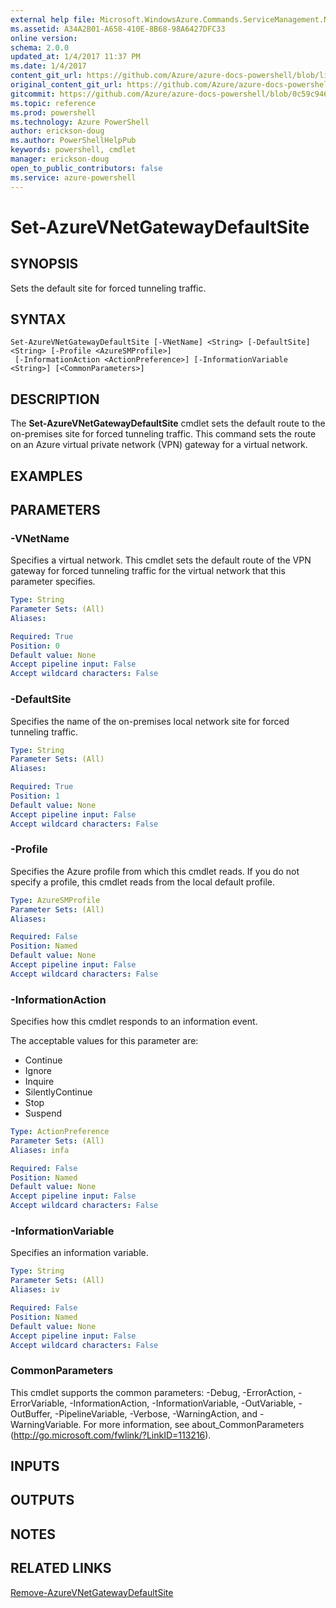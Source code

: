 ```yaml
---
external help file: Microsoft.WindowsAzure.Commands.ServiceManagement.Network.dll-Help.xml
ms.assetid: A34A2B01-A658-410E-8B68-98A6427DFC33
online version: 
schema: 2.0.0
updated_at: 1/4/2017 11:37 PM
ms.date: 1/4/2017
content_git_url: https://github.com/Azure/azure-docs-powershell/blob/live/azureps-cmdlets-docs/ServiceManagement/Azure.Networking/v3.1.0/Set-AzureVNetGatewayDefaultSite.md
original_content_git_url: https://github.com/Azure/azure-docs-powershell/blob/live/azureps-cmdlets-docs/ServiceManagement/Azure.Networking/v3.1.0/Set-AzureVNetGatewayDefaultSite.md
gitcommit: https://github.com/Azure/azure-docs-powershell/blob/0c59c9462eb813ce66cc14c55f718ee3e362646f/azureps-cmdlets-docs/ServiceManagement/Azure.Networking/v3.1.0/Set-AzureVNetGatewayDefaultSite.md
ms.topic: reference
ms.prod: powershell
ms.technology: Azure PowerShell
author: erickson-doug
ms.author: PowerShellHelpPub
keywords: powershell, cmdlet
manager: erickson-doug
open_to_public_contributors: false
ms.service: azure-powershell
---
```


# Set-AzureVNetGatewayDefaultSite

## SYNOPSIS
Sets the default site for forced tunneling traffic.

## SYNTAX

```
Set-AzureVNetGatewayDefaultSite [-VNetName] <String> [-DefaultSite] <String> [-Profile <AzureSMProfile>]
 [-InformationAction <ActionPreference>] [-InformationVariable <String>] [<CommonParameters>]
```

## DESCRIPTION
The **Set-AzureVNetGatewayDefaultSite** cmdlet sets the default route to the on-premises site for forced tunneling traffic.
This command sets the route on an Azure virtual private network (VPN) gateway for a virtual network.

## EXAMPLES

## PARAMETERS

### -VNetName
Specifies a virtual network.
This cmdlet sets the default route of the VPN gateway for forced tunneling traffic for the virtual network that this parameter specifies.

```yaml
Type: String
Parameter Sets: (All)
Aliases: 

Required: True
Position: 0
Default value: None
Accept pipeline input: False
Accept wildcard characters: False
```

### -DefaultSite
Specifies the name of the on-premises local network site for forced tunneling traffic.

```yaml
Type: String
Parameter Sets: (All)
Aliases: 

Required: True
Position: 1
Default value: None
Accept pipeline input: False
Accept wildcard characters: False
```

### -Profile
Specifies the Azure profile from which this cmdlet reads.
If you do not specify a profile, this cmdlet reads from the local default profile.

```yaml
Type: AzureSMProfile
Parameter Sets: (All)
Aliases: 

Required: False
Position: Named
Default value: None
Accept pipeline input: False
Accept wildcard characters: False
```

### -InformationAction
Specifies how this cmdlet responds to an information event.

The acceptable values for this parameter are:

- Continue
- Ignore
- Inquire
- SilentlyContinue
- Stop
- Suspend

```yaml
Type: ActionPreference
Parameter Sets: (All)
Aliases: infa

Required: False
Position: Named
Default value: None
Accept pipeline input: False
Accept wildcard characters: False
```

### -InformationVariable
Specifies an information variable.

```yaml
Type: String
Parameter Sets: (All)
Aliases: iv

Required: False
Position: Named
Default value: None
Accept pipeline input: False
Accept wildcard characters: False
```

### CommonParameters
This cmdlet supports the common parameters: -Debug, -ErrorAction, -ErrorVariable, -InformationAction, -InformationVariable, -OutVariable, -OutBuffer, -PipelineVariable, -Verbose, -WarningAction, and -WarningVariable. For more information, see about_CommonParameters (http://go.microsoft.com/fwlink/?LinkID=113216).

## INPUTS

## OUTPUTS

## NOTES

## RELATED LINKS

[Remove-AzureVNetGatewayDefaultSite](xref:ServiceManagement/Azure.Networking/v3.1.0/Remove-AzureVNetGatewayDefaultSite.md)
